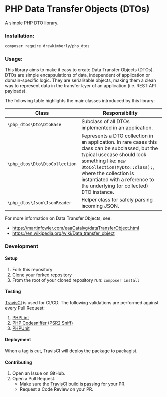 # PHP Data Transfer Objects (DTOs)
A simple PHP DTO library.

### Installation:
```bash
composer require drewkimberly/php_dtos
```

### Usage:
This library aims to make it easy to create Data Transfer Objects (DTOs). 
DTOs are simple encapsulations of data, independent of application or domain-specific logic. 
They are serializable objects, making them a clean way to represent data in the transfer layer 
of an application (i.e. REST API payloads).

The following table highlights the main classes introduced by this library:

| Class | Responsibility |
|-------|----------------|
| `\php_dtos\Dto\DtoBase`   | Subclass of all DTOs implemented in an application.              |
| `\php_dtos\Dto\DtoCollection`     | Represents a DTO collection in an application. In rare cases this class can be subclassed, but the typical usecase should look something like: `new DtoCollection(MyDto::class);`, where the collection is instantiated with a reference to the underlying (or collected) DTO instance.   |
| `\php_dtos\Json\JsonReader`     | Helper class for safely parsing incoming JSON.         |


For more information on Data Transfer Objects, see:
- https://martinfowler.com/eaaCatalog/dataTransferObject.html
- https://en.wikipedia.org/wiki/Data_transfer_object

### Development

#### Setup
1. Fork this repository
1. Clone your forked repository
1. From the root of your cloned repository run: `composer install`


#### Testing
[TravisCI](https://travis-ci.org/) is used for CI/CD.
The following validations are performed against every Pull Request:
1. [PHPLint](https://github.com/overtrue/phplint)
1. [PHP Codesniffer (PSR2 Sniff)](https://github.com/squizlabs/PHP_CodeSniffer)
1. [PHPUnit](https://phpunit.de/)


#### Deployment
When a tag is cut, TravisCI will deploy the package to packagist.


#### Contributing
1. Open an Issue on GitHub.
1. Open a Pull Request.
    - Make sure the [TravisCI](https://travis-ci.org/Drew-Kimberly/php_dtos) build is passing for your PR.
    - Request a Code Review on your PR.
